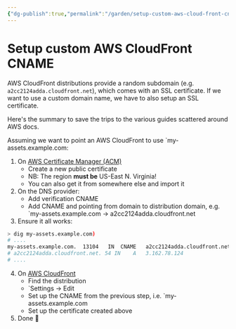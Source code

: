 ```yaml
---
{"dg-publish":true,"permalink":"/garden/setup-custom-aws-cloud-front-cname/","tags":["aws","how-to"],"created":"2024-03-03T14:24:35.592+01:00","updated":"2024-03-03T16:25:38.449+01:00"}
---
```


# Setup custom AWS CloudFront CNAME

AWS CloudFront distributions provide a random subdomain (e.g. `a2cc2124adda.cloudfront.net`), which comes with an SSL certificate.
If we want to use a custom domain name, we have to also setup an SSL certificate.

Here's the summary to save the trips to the various guides scattered around AWS docs.

Assuming we want to point an AWS CloudFront to use `my-assets.example.com:

1. On [AWS Certificate Manager (ACM)](https://us-east-1.console.aws.amazon.com/acm/home?region=us-east-1#/welcome) 
	* Create a new public certificate
	* NB: The region **must be** US-East N. Virginia!
	* You can also get it from somewhere else and import it
1. On the DNS provider:
	* Add verification CNAME
	* Add CNAME and pointing from domain to distribution domain, e.g. `my-assets.example.com -> a2cc2124adda.cloudfront.net
2. Ensure it all works:
```sh
> dig my-assets.example.com)
# ....
my-assets.example.com.	13104	IN	CNAME	a2cc2124adda.cloudfront.net.
# a2cc2124adda.cloudfront.net. 54 IN	A	3.162.78.124
# ....
```
4. On [AWS CloudFront](https://us-east-1.console.aws.amazon.com/cloudfront/v4/home#/distributions)
	* Find the distribution
	* `Settings -> Edit
	* Set up the CNAME from the previous step, i.e. `my-assets.example.com
	* Set up the certificate created above
5. Done 🍰